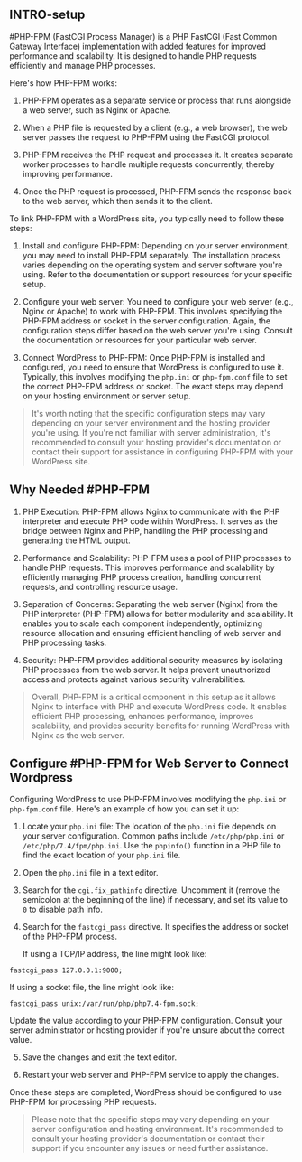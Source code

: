 ## INTRO-setup

#PHP-FPM (FastCGI Process Manager) is a PHP FastCGI (Fast Common Gateway Interface) implementation with added features for improved performance and scalability. It is designed to handle PHP requests efficiently and manage PHP processes.

Here's how PHP-FPM works:

1. PHP-FPM operates as a separate service or process that runs alongside a web server, such as Nginx or Apache.
    
2. When a PHP file is requested by a client (e.g., a web browser), the web server passes the request to PHP-FPM using the FastCGI protocol.
    
3. PHP-FPM receives the PHP request and processes it. It creates separate worker processes to handle multiple requests concurrently, thereby improving performance.
    
4. Once the PHP request is processed, PHP-FPM sends the response back to the web server, which then sends it to the client.
    

To link PHP-FPM with a WordPress site, you typically need to follow these steps:

1. Install and configure PHP-FPM: Depending on your server environment, you may need to install PHP-FPM separately. The installation process varies depending on the operating system and server software you're using. Refer to the documentation or support resources for your specific setup.
    
2. Configure your web server: You need to configure your web server (e.g., Nginx or Apache) to work with PHP-FPM. This involves specifying the PHP-FPM address or socket in the server configuration. Again, the configuration steps differ based on the web server you're using. Consult the documentation or resources for your particular web server.
    
3. Connect WordPress to PHP-FPM: Once PHP-FPM is installed and configured, you need to ensure that WordPress is configured to use it. Typically, this involves modifying the `php.ini` or `php-fpm.conf` file to set the correct PHP-FPM address or socket. The exact steps may depend on your hosting environment or server setup.

> 	It's worth noting that the specific configuration steps may vary depending on your server environment and the hosting provider you're using. If you're not familiar with server administration, it's recommended to consult your hosting provider's documentation or contact their support for assistance in configuring PHP-FPM with your WordPress site.


## Why Needed #PHP-FPM

1. PHP Execution: PHP-FPM allows Nginx to communicate with the PHP interpreter and execute PHP code within WordPress. It serves as the bridge between Nginx and PHP, handling the PHP processing and generating the HTML output.
    
2. Performance and Scalability: PHP-FPM uses a pool of PHP processes to handle PHP requests. This improves performance and scalability by efficiently managing PHP process creation, handling concurrent requests, and controlling resource usage.
    
3. Separation of Concerns: Separating the web server (Nginx) from the PHP interpreter (PHP-FPM) allows for better modularity and scalability. It enables you to scale each component independently, optimizing resource allocation and ensuring efficient handling of web server and PHP processing tasks.
    
4. Security: PHP-FPM provides additional security measures by isolating PHP processes from the web server. It helps prevent unauthorized access and protects against various security vulnerabilities.

> Overall, PHP-FPM is a critical component in this setup as it allows Nginx to interface with PHP and execute WordPress code. It enables efficient PHP processing, enhances performance, improves scalability, and provides security benefits for running WordPress with Nginx as the web server.


## Configure #PHP-FPM for Web Server to Connect Wordpress

Configuring WordPress to use PHP-FPM involves modifying the `php.ini` or `php-fpm.conf` file. Here's an example of how you can set it up:

1. Locate your `php.ini` file: The location of the `php.ini` file depends on your server configuration. Common paths include `/etc/php/php.ini` or `/etc/php/7.4/fpm/php.ini`. Use the `phpinfo()` function in a PHP file to find the exact location of your `php.ini` file.
    
2. Open the `php.ini` file in a text editor.
    
3. Search for the `cgi.fix_pathinfo` directive. Uncomment it (remove the semicolon at the beginning of the line) if necessary, and set its value to `0` to disable path info.
    
4. Search for the `fastcgi_pass` directive. It specifies the address or socket of the PHP-FPM process.
    
    If using a TCP/IP address, the line might look like:

```nano
fastcgi_pass 127.0.0.1:9000;
```

  If using a socket file, the line might look like:

```nano
fastcgi_pass unix:/var/run/php/php7.4-fpm.sock; 
```

 Update the value according to your PHP-FPM configuration. Consult your server administrator or hosting provider if you're unsure about the correct value.
    
5. Save the changes and exit the text editor.
    
6. Restart your web server and PHP-FPM service to apply the changes.
    

Once these steps are completed, WordPress should be configured to use PHP-FPM for processing PHP requests.

> Please note that the specific steps may vary depending on your server configuration and hosting environment. It's recommended to consult your hosting provider's documentation or contact their support if you encounter any issues or need further assistance.